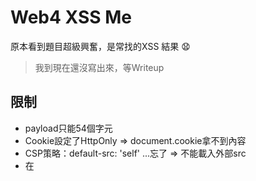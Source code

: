 # Web4  XSS Me
原本看到題目超級興奮，是常找的XSS
結果 😧
> 我到現在還沒寫出來，等Writeup
## 限制
* payload只能54個字元
* Cookie設定了HttpOnly => document.cookie拿不到內容
* CSP策略：default-src: 'self' ...忘了 => 不能載入外部src
* 在<script>裏面，所以要閉合
  
然後我就不會了
